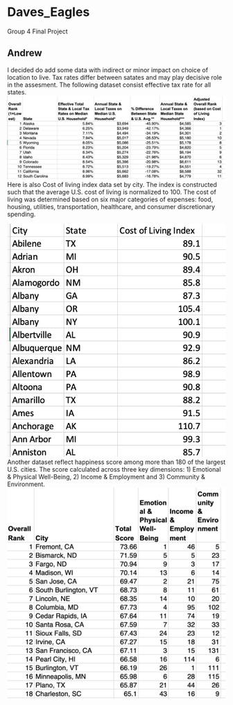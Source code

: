 # Daves_Eagles
Group 4 Final Project
## Andrew
I decided do add some data with indirect or minor impact on choice of location to live. 
Tax rates differ between satates and may play decisive role in the assesment. The following dataset consist effective tax rate for all states.
![tax](https://github.com/sjpozzuoli/Daves_Eagles/blob/b3a319514026441ec201d7f059dbe0e7199b0ffc/resources/effective_tax_rate.png)
Here is also Cost of living index data set by city. The index is constructed such that the average U.S. cost of living is normalized to 100. The cost of living was determined based on six major categories of expenses: food, housing, utilities, transportation, healthcare, and consumer discretionary spending.

![cost_of_living](https://github.com/sjpozzuoli/Daves_Eagles/blob/b3a319514026441ec201d7f059dbe0e7199b0ffc/resources/cost_of_living.png)
Another dataset reflect happiness score among more than 180 of the largest U.S. cities. The score calculated across three key dimensions: 1) Emotional & Physical Well-Being, 2) Income & Employment and 3) Community & Environment.
![happiness](https://github.com/sjpozzuoli/Daves_Eagles/blob/b3a319514026441ec201d7f059dbe0e7199b0ffc/resources/happiest_cities.png)
